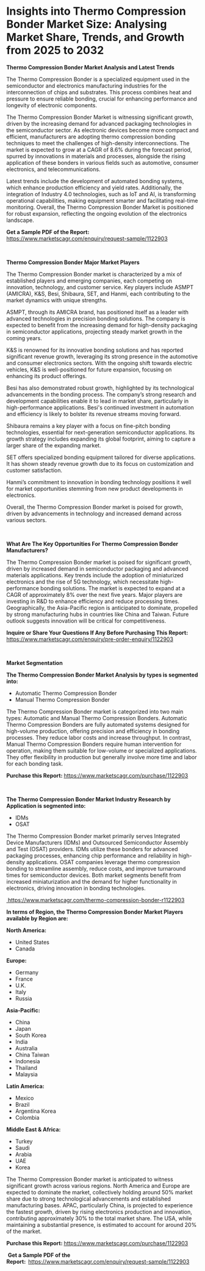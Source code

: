 <p><h1>Insights into Thermo Compression Bonder Market Size: Analysing Market Share, Trends, and Growth from 2025 to 2032</h1></p><p><strong>Thermo Compression Bonder Market Analysis and Latest Trends</strong></p>
<p><p>The Thermo Compression Bonder is a specialized equipment used in the semiconductor and electronics manufacturing industries for the interconnection of chips and substrates. This process combines heat and pressure to ensure reliable bonding, crucial for enhancing performance and longevity of electronic components.</p><p>The Thermo Compression Bonder Market is witnessing significant growth, driven by the increasing demand for advanced packaging technologies in the semiconductor sector. As electronic devices become more compact and efficient, manufacturers are adopting thermo compression bonding techniques to meet the challenges of high-density interconnections. The market is expected to grow at a CAGR of 8.6% during the forecast period, spurred by innovations in materials and processes, alongside the rising application of these bonders in various fields such as automotive, consumer electronics, and telecommunications.</p><p>Latest trends include the development of automated bonding systems, which enhance production efficiency and yield rates. Additionally, the integration of Industry 4.0 technologies, such as IoT and AI, is transforming operational capabilities, making equipment smarter and facilitating real-time monitoring. Overall, the Thermo Compression Bonder Market is positioned for robust expansion, reflecting the ongoing evolution of the electronics landscape.</p></p>
<p><strong>Get a Sample PDF of the Report:&nbsp;</strong> <a href="https://www.marketscagr.com/enquiry/request-sample/1122903?utm_campaign=3206&utm_medium=2&utm_source=Github&utm_content=ia&utm_term=16042025&utm_id=thermo-compression-bonder">https://www.marketscagr.com/enquiry/request-sample/1122903</a></p>
<p>&nbsp;</p>
<p><strong>Thermo Compression Bonder Major Market Players</strong></p>
<p><p>The Thermo Compression Bonder market is characterized by a mix of established players and emerging companies, each competing on innovation, technology, and customer service. Key players include ASMPT (AMICRA), K&S, Besi, Shibaura, SET, and Hanmi, each contributing to the market dynamics with unique strengths.</p><p>ASMPT, through its AMICRA brand, has positioned itself as a leader with advanced technologies in precision bonding solutions. The company is expected to benefit from the increasing demand for high-density packaging in semiconductor applications, projecting steady market growth in the coming years.</p><p>K&S is renowned for its innovative bonding solutions and has reported significant revenue growth, leveraging its strong presence in the automotive and consumer electronics sectors. With the ongoing shift towards electric vehicles, K&S is well-positioned for future expansion, focusing on enhancing its product offerings.</p><p>Besi has also demonstrated robust growth, highlighted by its technological advancements in the bonding process. The company’s strong research and development capabilities enable it to lead in market share, particularly in high-performance applications. Besi's continued investment in automation and efficiency is likely to bolster its revenue streams moving forward.</p><p>Shibaura remains a key player with a focus on fine-pitch bonding technologies, essential for next-generation semiconductor applications. Its growth strategy includes expanding its global footprint, aiming to capture a larger share of the expanding market.</p><p>SET offers specialized bonding equipment tailored for diverse applications. It has shown steady revenue growth due to its focus on customization and customer satisfaction.</p><p>Hanmi’s commitment to innovation in bonding technology positions it well for market opportunities stemming from new product developments in electronics.</p><p>Overall, the Thermo Compression Bonder market is poised for growth, driven by advancements in technology and increased demand across various sectors.</p></p>
<p>&nbsp;</p>
<p><strong>What Are The Key Opportunities For Thermo Compression Bonder Manufacturers?</strong></p>
<p><p>The Thermo Compression Bonder market is poised for significant growth, driven by increased demand in semiconductor packaging and advanced materials applications. Key trends include the adoption of miniaturized electronics and the rise of 5G technology, which necessitate high-performance bonding solutions. The market is expected to expand at a CAGR of approximately 8% over the next five years. Major players are investing in R&D to enhance efficiency and reduce processing times. Geographically, the Asia-Pacific region is anticipated to dominate, propelled by strong manufacturing hubs in countries like China and Taiwan. Future outlook suggests innovation will be critical for competitiveness.</p></p>
<p><strong>Inquire or Share Your Questions If Any Before Purchasing This Report:</strong> <a href="https://www.marketscagr.com/enquiry/pre-order-enquiry/1122903?utm_campaign=3206&utm_medium=2&utm_source=Github&utm_content=ia&utm_term=16042025&utm_id=thermo-compression-bonder">https://www.marketscagr.com/enquiry/pre-order-enquiry/1122903</a></p>
<p>&nbsp;</p>
<p><strong>Market Segmentation</strong></p>
<p><strong>The Thermo Compression Bonder Market Analysis by types is segmented into:</strong></p>
<p><ul><li>Automatic Thermo Compression Bonder</li><li>Manual Thermo Compression Bonder</li></ul></p>
<p><p>The Thermo Compression Bonder market is categorized into two main types: Automatic and Manual Thermo Compression Bonders. Automatic Thermo Compression Bonders are fully automated systems designed for high-volume production, offering precision and efficiency in bonding processes. They reduce labor costs and increase throughput. In contrast, Manual Thermo Compression Bonders require human intervention for operation, making them suitable for low-volume or specialized applications. They offer flexibility in production but generally involve more time and labor for each bonding task.</p></p>
<p><strong>Purchase this Report:&nbsp;</strong><a href="https://www.marketscagr.com/purchase/1122903?utm_campaign=3206&utm_medium=2&utm_source=Github&utm_content=ia&utm_term=16042025&utm_id=thermo-compression-bonder">https://www.marketscagr.com/purchase/1122903</a></p>
<p>&nbsp;</p>
<p><strong>The Thermo Compression Bonder Market Industry Research by Application is segmented into:</strong></p>
<p><ul><li>IDMs</li><li>OSAT</li></ul></p>
<p><p>The Thermo Compression Bonder market primarily serves Integrated Device Manufacturers (IDMs) and Outsourced Semiconductor Assembly and Test (OSAT) providers. IDMs utilize these bonders for advanced packaging processes, enhancing chip performance and reliability in high-density applications. OSAT companies leverage thermo compression bonding to streamline assembly, reduce costs, and improve turnaround times for semiconductor devices. Both market segments benefit from increased miniaturization and the demand for higher functionality in electronics, driving innovation in bonding technologies.</p></p>
<p><a href="https://www.marketscagr.com/thermo-compression-bonder-r1122903?utm_campaign=3206&utm_medium=2&utm_source=Github&utm_content=ia&utm_term=16042025&utm_id=thermo-compression-bonder">&nbsp;https://www.marketscagr.com/thermo-compression-bonder-r1122903</a></p>
<p><strong>In terms of Region, the Thermo Compression Bonder Market Players available by Region are:</strong></p>
<p>
    <p> <strong> North America: </strong>
        <ul>
            <li>United States</li>
            <li>Canada</li>
        </ul>
        </p> 
    <p> <strong> Europe: </strong>
        <ul>
            <li>Germany</li>
            <li>France</li>
            <li>U.K.</li>
            <li>Italy</li>
            <li>Russia</li>
        </ul>
        </p> 
    <p> <strong> Asia-Pacific: </strong>
        <ul>
            <li>China</li>
            <li>Japan</li>
            <li>South Korea</li>
            <li>India</li>
            <li>Australia</li>
            <li>China Taiwan</li>
            <li>Indonesia</li>
            <li>Thailand</li>
            <li>Malaysia</li>
        </ul>
        </p> 
    <p> <strong> Latin America: </strong>
        <ul>
            <li>Mexico</li>
            <li>Brazil</li>
            <li>Argentina Korea</li>
            <li>Colombia</li>
        </ul>
        </p> 
    <p> <strong> Middle East & Africa: </strong>
        <ul>
            <li>Turkey</li>
            <li>Saudi</li>
            <li>Arabia</li>
            <li>UAE</li>
            <li>Korea</li>
        </ul>
    </p>
    </p>
<p><p>The Thermo Compression Bonder market is anticipated to witness significant growth across various regions. North America and Europe are expected to dominate the market, collectively holding around 50% market share due to strong technological advancements and established manufacturing bases. APAC, particularly China, is projected to experience the fastest growth, driven by rising electronics production and innovation, contributing approximately 30% to the total market share. The USA, while maintaining a substantial presence, is estimated to account for around 20% of the market.</p></p>
<p><strong>Purchase this Report: </strong><a href="https://www.marketscagr.com/purchase/1122903?utm_campaign=3206&utm_medium=2&utm_source=Github&utm_content=ia&utm_term=16042025&utm_id=thermo-compression-bonder">https://www.marketscagr.com/purchase/1122903</a></p>
<p>&nbsp;<strong>Get a Sample PDF of the Report:&nbsp;&nbsp;</strong><a href="https://www.marketscagr.com/enquiry/request-sample/1122903?utm_campaign=3206&utm_medium=2&utm_source=Github&utm_content=ia&utm_term=16042025&utm_id=thermo-compression-bonder">https://www.marketscagr.com/enquiry/request-sample/1122903</a></p>
<p><strong></strong></p>
<p><p></p><p></p><p></p></p>